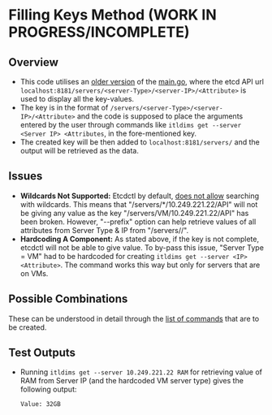 # Filling Keys Method (WORK IN PROGRESS/INCOMPLETE)

## Overview
- This code utilises an [older version](https://github.com/yash-anand-fosteringlinux/Commands-and-Outputs/blob/main/Old-Keys-Input/main.go) of the [main.go]([https://github.com/yash-anand-fosteringlinux/Commands-and-Outputs/blob/main/Old-Keys-Input/main.go](https://github.com/Keen-And-Able/etcd-inventory/blob/sk/main.go)), where the etcd API url `localhost:8181/servers/<server-Type>/<server-IP>/<Attribute>` is used to display all the key-values. 
- The key is in the format of `/servers/<server-Type>/<server-IP>/<Attribute>` and the code is supposed to place the arguments entered by the user through commands like `itldims get --server <Server IP> <Attributes`, in the fore-mentioned key.
- The created key will be then added to `localhost:8181/servers/` and the output will be retrieved as the data.

## Issues
- **Wildcards Not Supported:** Etcdctl by default, [does not allow](https://github.com/etcd-io/etcd/issues/9875#issuecomment-400466889) searching with wildcards. This means that "/servers/*/10.249.221.22/API" will not be giving any value as the key "/servers/VM/10.249.221.22/API" has been broken. However, "--prefix" option can help retrieve values of all attributes from Server Type & IP from "/servers/<Type>/<IP>".
- **Hardcoding A Component:** As stated above, if the key is not complete, etcdctl will not be able to give value. To by-pass this issue, "Server Type = VM" had to be hardcoded for creating `itldims get --server <IP> <Attribute>`. The command works this way but only for servers that are on VMs.

## Possible Combinations
These can be understood in detail through the [list of commands](https://github.com/yash-anand-fosteringlinux/Commands-and-Outputs/blob/main/Old-Keys-Input/ListOfCommands.md) that are to be created.

## Test Outputs
- Running `itldims get --server 10.249.221.22 RAM` for retrieving value of RAM from Server IP (and the hardcoded VM server type) gives the following output:
  ```
  Value: 32GB
  ```
